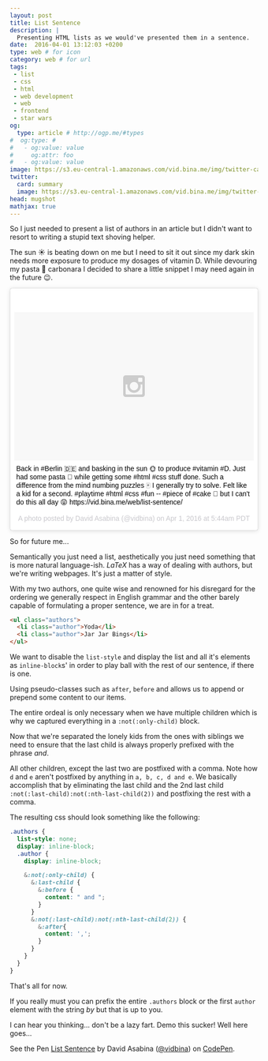 ```yaml
---
layout: post
title: List Sentence
description: |
  Presenting HTML lists as we would've presented them in a sentence.
date:  2016-04-01 13:12:03 +0200
type: web # for icon
category: web # for url
tags:
 - list
 - css
 - html
 - web development
 - web
 - frontend
 - star wars
og:
  type: article # http://ogp.me/#types
#  og:type: #
#   - og:value: value
#     og:attr: foo
#   - og:value: value
image: https://s3.eu-central-1.amazonaws.com/vid.bina.me/img/twitter-cards/list-stars.png
twitter:
  card: summary
  image: https://s3.eu-central-1.amazonaws.com/vid.bina.me/img/twitter-cards/list-stars.png
head: mugshot
mathjax: true
---
```

So I just needed to present a list of authors in an article but I didn't want
to resort to writing a stupid text shoving helper.

The sun :sunny: is beating down on me but I need to sit it out since my dark
skin needs more exposure to produce my dosages of vitamin D. While devouring
my pasta :spaghetti: carbonara I decided to share a little snippet I
may need again in the future :wink:.

<div class="element instagram">
<blockquote class="instagram-media" data-instgrm-captioned data-instgrm-version="6" style=" background:#FFF; border:0; border-radius:3px; box-shadow:0 0 1px 0 rgba(0,0,0,0.5),0 1px 10px 0 rgba(0,0,0,0.15); margin: 1px; max-width:658px; padding:0; width:99.375%; width:-webkit-calc(100% - 2px); width:calc(100% - 2px);"><div style="padding:8px;"> <div style=" background:#F8F8F8; line-height:0; margin-top:40px; padding:30.8796296296% 0; text-align:center; width:100%;"> <div style=" background:url(data:image/png;base64,iVBORw0KGgoAAAANSUhEUgAAACwAAAAsCAMAAAApWqozAAAAGFBMVEUiIiI9PT0eHh4gIB4hIBkcHBwcHBwcHBydr+JQAAAACHRSTlMABA4YHyQsM5jtaMwAAADfSURBVDjL7ZVBEgMhCAQBAf//42xcNbpAqakcM0ftUmFAAIBE81IqBJdS3lS6zs3bIpB9WED3YYXFPmHRfT8sgyrCP1x8uEUxLMzNWElFOYCV6mHWWwMzdPEKHlhLw7NWJqkHc4uIZphavDzA2JPzUDsBZziNae2S6owH8xPmX8G7zzgKEOPUoYHvGz1TBCxMkd3kwNVbU0gKHkx+iZILf77IofhrY1nYFnB/lQPb79drWOyJVa/DAvg9B/rLB4cC+Nqgdz/TvBbBnr6GBReqn/nRmDgaQEej7WhonozjF+Y2I/fZou/qAAAAAElFTkSuQmCC); display:block; height:44px; margin:0 auto -44px; position:relative; top:-22px; width:44px;"></div></div> <p style=" margin:8px 0 0 0; padding:0 4px;"> <a href="https://www.instagram.com/p/BDqHlkPy0Lz/" style=" color:#000; font-family:Arial,sans-serif; font-size:14px; font-style:normal; font-weight:normal; line-height:17px; text-decoration:none; word-wrap:break-word;" target="_blank">Back in #Berlin 🇩🇪 and basking in the sun 🌞 to produce #vitamin #D. Just had some pasta 🍝 while getting some #html #css stuff done. Such a difference from the mind numbing puzzles 🀄 I generally try to solve. Felt like a kid for a second. #playtime #html #css #fun -- #piece of #cake 🍰 but I can&#39;t do this all day 😝 https://vid.bina.me/web/list-sentence/</a></p> <p style=" color:#c9c8cd; font-family:Arial,sans-serif; font-size:14px; line-height:17px; margin-bottom:0; margin-top:8px; overflow:hidden; padding:8px 0 7px; text-align:center; text-overflow:ellipsis; white-space:nowrap;">A photo posted by David Asabina (@vidbina) on <time style=" font-family:Arial,sans-serif; font-size:14px; line-height:17px;" datetime="2016-04-01T12:44:50+00:00">Apr 1, 2016 at 5:44am PDT</time></p></div></blockquote>
<script async defer src="//platform.instagram.com/en_US/embeds.js"></script>
</div>

So for future me...

Semantically you just need a list, aesthetically you just need something
that is more natural language-ish. $LaTeX$ has a way of dealing with
authors, but we're writing webpages. It's just a matter of
style.

With my two authors, one quite wise and renowned for his
disregard for the ordering we generally respect in English grammar and the
other barely capable of formulating a proper sentence, we are in for a treat.

```html
<ul class="authors">
  <li class="author">Yoda</li>
  <li class="author">Jar Jar Bings</li>
</ul>
```

We want to disable the `list-style` and display the list and all it's
elements as `inline-block`s' in order to play ball with the rest of our
sentence, if there is one.

Using pseudo-classes such as `after`, `before` and
allows us to append or prepend some content to our items.

The entire ordeal is only necessary when we have multiple children which is
why we captured everything in a `:not(:only-child)` block.

Now that we're separated the lonely kids from the ones with siblings we need to
ensure that the last child is always properly prefixed with
the phrase _and_.

All other children, except the last two are postfixed with a comma. Note how
`d` and `e` aren't postfixed by anything in `a, b, c, d and e`. We basically
accomplish that by eliminating the last child and the 2nd last child
`:not(:last-child):not(:nth-last-child(2))` and postfixing the rest with a
comma.

The resulting css should look something like the following:

```scss
.authors {
  list-style: none;
  display: inline-block;
  .author {
    display: inline-block;

    &:not(:only-child) {
      &:last-child {
        &:before {
          content: " and ";
        }
      }
      &:not(:last-child):not(:nth-last-child(2)) {
        &:after{
          content: ',';
        }
      }
    }
  }
}
```

That's all for now.

If you really must you can prefix the entire `.authors` block or the first
`author` element with the string _by_ but that is up to you.

I can hear you thinking... don't be a lazy fart. Demo this sucker! Well here
goes...
<div class="element">
<p data-height="268" data-theme-id="0" data-slug-hash="EKwZja" data-default-tab="result" data-user="vidbina" class="codepen">See the Pen <a href="http://codepen.io/vidbina/pen/EKwZja/">List Sentence</a> by David Asabina (<a href="http://codepen.io/vidbina">@vidbina</a>) on <a href="http://codepen.io">CodePen</a>.</p>
<script async src="//assets.codepen.io/assets/embed/ei.js"></script>
</div>
